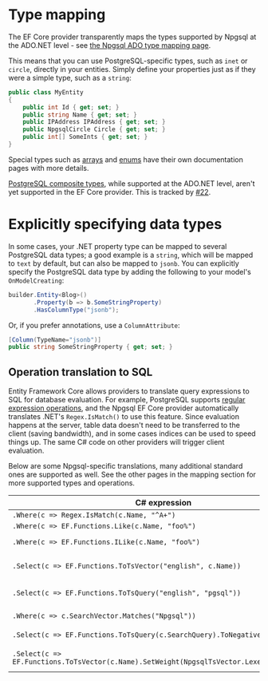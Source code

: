 # Type mapping

The EF Core provider transparently maps the types supported by Npgsql at the ADO.NET level - see [the Npgsql ADO type mapping page](/doc/types/basic.html).

This means that you can use PostgreSQL-specific types, such as `inet` or `circle`, directly in your entities. Simply define your properties just as if they were a simple type, such as a `string`:

```c#
public class MyEntity
{
    public int Id { get; set; }
    public string Name { get; set; }
    public IPAddress IPAddress { get; set; }
    public NpgsqlCircle Circle { get; set; }
    public int[] SomeInts { get; set; }
}
```

Special types such as [arrays](array.md) and [enums](enum.md) have their own documentation pages with more details.

[PostgreSQL composite types](https://www.postgresql.org/docs/current/static/rowtypes.html), while supported at the ADO.NET level, aren't yet supported in the EF Core provider. This is tracked by [#22](https://github.com/npgsql/Npgsql.EntityFrameworkCore.PostgreSQL/issues/22).

# Explicitly specifying data types

In some cases, your .NET property type can be mapped to several PostgreSQL data types; a good example is a `string`, which will be mapped to `text` by default, but can also be mapped to `jsonb`. You can explicitly specify the PostgreSQL data type by adding the following to your model's `OnModelCreating`:

```c#
builder.Entity<Blog>()
       .Property(b => b.SomeStringProperty)
       .HasColumnType("jsonb");
```

Or, if you prefer annotations, use a `ColumnAttribute`:

```c#
[Column(TypeName="jsonb")]
public string SomeStringProperty { get; set; }
```

## Operation translation to SQL

Entity Framework Core allows providers to translate query expressions to SQL for database evaluation. For example, PostgreSQL supports [regular expression operations](http://www.postgresql.org/docs/current/static/functions-matching.html#FUNCTIONS-POSIX-REGEXP), and the Npgsql EF Core provider automatically translates .NET's `Regex.IsMatch()` to use this feature. Since evaluation happens at the server, table data doesn't need to be transferred to the client (saving bandwidth), and in some cases indices can be used to speed things up. The same C# code on other providers will trigger client evaluation.

Below are some Npgsql-specific translations, many additional standard ones are supported as well. See the other pages in the mapping section for more supported types and operations.

| C# expression                                              | SQL generated by Npgsql |
|------------------------------------------------------------|-------------------------|
| `.Where(c => Regex.IsMatch(c.Name, "^A+")`                 | [`WHERE "c"."Name" ~ '^A+'`](http://www.postgresql.org/docs/current/static/functions-matching.html#FUNCTIONS-POSIX-REGEXP)
| `.Where(c => EF.Functions.Like(c.Name, "foo%")`            | [`WHERE "c"."Name" LIKE 'foo%'`](https://www.postgresql.org/docs/current/static/functions-matching.html#FUNCTIONS-LIKE)
| `.Where(c => EF.Functions.ILike(c.Name, "foo%")`           | [`WHERE "c"."Name" ILIKE 'foo%'`](https://www.postgresql.org/docs/current/static/functions-matching.html#FUNCTIONS-LIKE) (case-insensitive LIKE)
| `.Select(c => EF.Functions.ToTsVector("english", c.Name))` | [`SELECT to_tsvector('english'::regconfig, "c"."Name")`](https://www.postgresql.org/docs/current/static/textsearch-controls.html#TEXTSEARCH-PARSING-DOCUMENTS)
| `.Select(c => EF.Functions.ToTsQuery("english", "pgsql"))` | [`SELECT to_tsquery('english'::regconfig, 'pgsql')`](https://www.postgresql.org/docs/current/static/textsearch-controls.html#TEXTSEARCH-PARSING-QUERIES)
| `.Where(c => c.SearchVector.Matches("Npgsql"))`            | [`WHERE "c"."SearchVector" @@ 'Npgsql'`](https://www.postgresql.org/docs/current/static/textsearch-intro.html#TEXTSEARCH-MATCHING)
| `.Select(c => EF.Functions.ToTsQuery(c.SearchQuery).ToNegative())` | [`SELECT (!! to_tsquery("c"."SearchQuery"))`](https://www.postgresql.org/docs/current/static/textsearch-features.html#TEXTSEARCH-MANIPULATE-TSQUERY)
| `.Select(c => EF.Functions.ToTsVector(c.Name).SetWeight(NpgsqlTsVector.Lexeme.Weight.A))` | [`SELECT setweight(to_tsvector("c"."Name"), 'A')`](https://www.postgresql.org/docs/current/static/textsearch-features.html#TEXTSEARCH-MANIPULATE-TSVECTOR)
